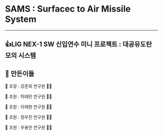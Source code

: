 # SAMS : Surfacec to Air Missile System
-------------
👍LIG NEX-1 SW 신입연수 미니 프로젝트 : 대공유도탄 모의 시스템
-------------
👏 만든이들
-------------
👏 조장 : 강준희 연구원 🤷‍♂️

👏 조원 : 하태민 연구원 🤷‍♂️

👏 조원 : 이채현 연구원 🤷‍♂️

👏 조원 : 정우진 연구원 🤷‍♀️ 

👏 조원 : 우용안 연구원 🤷‍♂️
